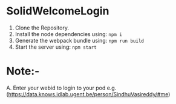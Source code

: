 # SolidWelcomeLogin
1. Clone the Repository.
2. Install the node dependencies using:
                ```npm i```
4. Generate the webpack bundle using: 
            ```npm run build```
6. Start the server using: 
            ```npm start```
# Note:- 
A. Enter your webid to login to your pod e.g. (https://data.knows.idlab.ugent.be/person/SindhuVasireddy/#me) 
